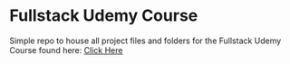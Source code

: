 # Fullstack Udemy Course
Simple repo to house all project files and folders for the Fullstack Udemy Course found here: [Click Here](https://www.udemy.com/share/1013gG3@skKA_qORCuzLPj_cVLflPxUm3lsrb4tTM4vCwC1rM0uUF1ccFmjupNsw7eu5eLhDXQ==/)